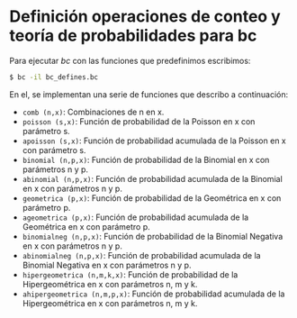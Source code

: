 # Definición operaciones de conteo y teoría de probabilidades para bc

Para ejecutar *bc* con las funciones que predefinimos escribimos:

```bash
$ bc -il bc_defines.bc
```

En el, se implementan una serie de funciones que describo a continuación:

- `comb (n,x)`: Combinaciones de n en x.
- `poisson (s,x)`: Función de probabilidad de la Poisson en x con parámetro s.
- `apoisson (s,x)`: Función de probabilidad acumulada de la Poisson en x con parámetro s.
- `binomial (n,p,x)`: Función de probabilidad de la Binomial en x con parámetros n y p.
- `abinomial (n,p,x)`: Función de probabilidad acumulada de la Binomial en x con parámetros n y p.
- `geometrica (p,x)`: Función de probabilidad de la Geométrica en x con parámetro p.
- `ageometrica (p,x)`: Función de probabilidad acumulada de la Geométrica en x con parámetro p.
- `binomialneg (n,p,x)`: Función de probabilidad de la Binomial Negativa en x con parámetros n y p.
- `abinomialneg (n,p,x)`: Función de probabilidad acumulada de la Binomial Negativa en x con parámetros n y p.
- `hipergeometrica (n,m,k,x)`: Función de probabilidad de la Hipergeométrica en x con parámetros n, m y k.
- `ahipergeometrica (n,m,p,x)`: Función de probabilidad acumulada de la Hipergeométrica en x con parámetros n, m y k.